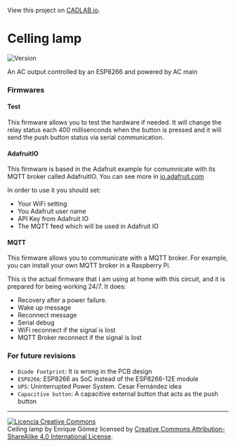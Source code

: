 View this project on [CADLAB.io](https://cadlab.io/project/24088). 

# Celling lamp
![Version](https://img.shields.io/badge/version-v3-orange.svg)

An AC output controlled by an ESP8266 and powered by AC main


### Firmwares

#### Test

This firmware allows you to test the hardware if needed. It will change the relay status each 400 millisenconds when the button is pressed and it will send the push button status via serial communication.

#### AdafruitIO

This firmware is based in the Adafruit example for comumnicate with its MQTT broker called AdafruitIO. You can see more in <a href="https://io.adafruit.com">io.adafruit.com</a>

In order to use it you should set:

- Your WiFi setting
- You Adafruit user name
- API Key from Adafruit IO
- The MQTT feed which will be used in Adafruit IO

#### MQTT

This firmware allows you to communicate with a MQTT broker. For example, you can install your own MQTT broker in a Raspberry Pi.

This is the actual firmware that I am using at home with this circuit, and it is prepared for being working 24/7. It does:

- Recovery after a power failure.
- Wake up message
- Reconnect message
- Serial debug
- WiFi reconnect if the signal is lost
- MQTT Broker reconnect if the signal is lost

### For future revisions

- `Diode Footprint`: It is wrong in the PCB design
- `ESP8266`: ESP8266 as SoC instead of the ESP8266-12E module
- `UPS`: Uninterrupted Power System. Cesar Fernández idea
- `Capacitive button`: A capacitive external button that acts as the push button

***

<a rel="license" href="http://creativecommons.org/licenses/by-sa/4.0/"><img alt="Licencia Creative Commons" style="border-width:0" src="https://i.creativecommons.org/l/by-sa/4.0/88x31.png" /></a><br /><span xmlns:dct="http://purl.org/dc/terms/" property="dct:title">Ceiling lamp</span> by <span xmlns:cc="http://creativecommons.org/ns#" property="cc:attributionName">Enrique Gómez</span> licensed by <a rel="license" href="http://creativecommons.org/licenses/by-sa/4.0/">Creative Commons Attribution-ShareAlike 4.0 International License</a>.<br /><br />
